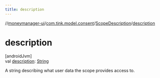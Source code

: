 ```yaml
---
title: description
---
```

//[moneymanager-ui](../../../index.html)/[com.tink.model.consent](../index.html)/[ScopeDescription](index.html)/[description](description.html)



# description



[androidJvm]\
val [description](description.html): [String](https://kotlinlang.org/api/latest/jvm/stdlib/kotlin/-string/index.html)



A string describing what user data the scope provides access to.




